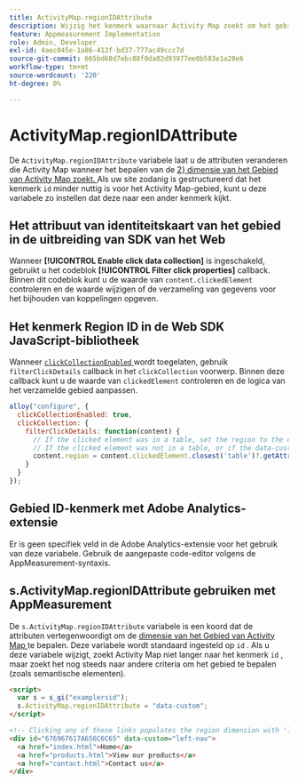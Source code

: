 ```yaml
---
title: ActivityMap.regionIDAttribute
description: Wijzig het kenmerk waarnaar Activity Map zoekt om het gebied te bepalen.
feature: Appmeasurement Implementation
role: Admin, Developer
exl-id: 4aec045e-1a86-412f-bd37-777ac49ccc7d
source-git-commit: 665bd68d7ebc08f0da02d93977ee0b583e1a28e6
workflow-type: tm+mt
source-wordcount: '220'
ht-degree: 0%

---
```


# ActivityMap.regionIDAttribute

De `ActivityMap.regionIDAttribute` variabele laat u de attributen veranderen die Activity Map wanneer het bepalen van de [ 2&rbrace; dimensie van het Gebied van Activity Map zoekt. ](/help/components/dimensions/activity-map-region.md) Als uw site zodanig is gestructureerd dat het kenmerk `id` minder nuttig is voor het Activity Map-gebied, kunt u deze variabele zo instellen dat deze naar een ander kenmerk kijkt.

## Het attribuut van identiteitskaart van het gebied in de uitbreiding van SDK van het Web

Wanneer **[!UICONTROL Enable click data collection]** is ingeschakeld, gebruikt u het codeblok **[!UICONTROL Filter click properties]** callback. Binnen dit codeblok kunt u de waarde van `content.clickedElement` controleren en de waarde wijzigen of de verzameling van gegevens voor het bijhouden van koppelingen opgeven.

## Het kenmerk Region ID in de Web SDK JavaScript-bibliotheek

Wanneer [`clickCollectionEnabled` ](https://experienceleague.adobe.com/nl/docs/experience-platform/web-sdk/commands/configure/clickcollectionenabled) wordt toegelaten, gebruik `filterClickDetails` callback in het `clickCollection` voorwerp. Binnen deze callback kunt u de waarde van `clickedElement` controleren en de logica van het verzamelde gebied aanpassen.

```js
alloy("configure", {
  clickCollectionEnabled: true,
  clickCollection: {
    filterClickDetails: function(content) {
      // If the clicked element was in a table, set the region to the contents of the data-custom attribute
      // If the clicked element was not in a table, or if the data-custom attribute doesn't exist, leave region as-is
      content.region = content.clickedElement.closest('table')?.getAttribute('data-custom') || content.region;
    }
  }
});
```

## Gebied ID-kenmerk met Adobe Analytics-extensie

Er is geen specifiek veld in de Adobe Analytics-extensie voor het gebruik van deze variabele. Gebruik de aangepaste code-editor volgens de AppMeasurement-syntaxis.

## s.ActivityMap.regionIDAttribute gebruiken met AppMeasurement

De `s.ActivityMap.regionIDAttribute` variabele is een koord dat de attributen vertegenwoordigt om de [ dimensie van het Gebied van Activity Map ](/help/components/dimensions/activity-map-region.md) te bepalen. Deze variabele wordt standaard ingesteld op `id` . Als u deze variabele wijzigt, zoekt Activity Map niet langer naar het kenmerk `id` , maar zoekt het nog steeds naar andere criteria om het gebied te bepalen (zoals semantische elementen).

```html
<script>
  var s = s_gi("examplersid");
  s.ActivityMap.regionIDAttribute = "data-custom";
</script>

<!-- Clicking any of these links populates the region dimension with 'left-nav' -->
<div id="676967617A656C6C65" data-custom="left-nav">
  <a href="index.html">Home</a>
  <a href="products.html">View our products</a>
  <a href="contact.html">Contact us</a>
</div>
```

